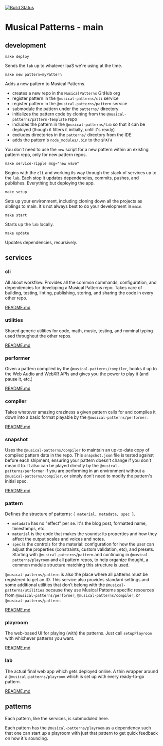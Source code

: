 [![Build Status](https://travis-ci.com/MusicalPatterns/main.svg?branch=master)](https://travis-ci.com/MusicalPatterns/main)

# Musical Patterns - main

## development

`make deploy`

Sends the `lab` up to whatever IaaS we're using at the time.

`make new pattern=myPattern`

Adds a new pattern to Musical Patterns.

- creates a new repo in the `MusicalPatterns` GitHub org
- register pattern in the `@musical-patterns/cli` service
- register pattern in the `@musical-patterns/pattern` service
- submodule the pattern under the `patterns/` directory
- initializes the pattern code by cloning from the `@musical-patterns/pattern-template` repo
- includes the pattern in the `@musical-patterns/lab` so that it can be deployed (though it filters it initially, until it's ready)
- excludes directories in the `patterns/` directory from the IDE
- adds the pattern's `node_modules/.bin` to the `$PATH`

You don’t need to use the `new` script for a new pattern within an existing pattern repo, only for new pattern repos.

`make service-ripple msg="new wave"`

Begins with the `cli` and working its way through the stack of services up to the `lab`.
Each stop it updates dependencies, commits, pushes, and publishes. Everything but deploying the app.

`make setup`

Sets up your environment, including cloning down all the projects as siblings to main.
It's not always best to do your development in `main`.

`make start`

Starts up the `lab` locally.

`make update`

Updates dependencies, recursively.

## services

### cli

All about workflow. 
Provides all the common commands, configuration, and dependencies for developing a Musical Patterns repo.
Takes care of building, testing, linting, publishing, storing, and sharing the code in every other repo.

[README.md](https://github.com/MusicalPatterns/cli/blob/master/README.md)

### utilities

Shared generic utilities for code, math, music, testing, and nominal typing used throughout the other repos.

[README.md](https://github.com/MusicalPatterns/utilities/blob/master/README.md)

### performer

Given a pattern compiled by the `@musical-patterns/compiler`, hooks it up to the Web Audio and WebXR APIs and gives you the power to play it (and pause it, etc.)

[README.md](https://github.com/MusicalPatterns/performer/blob/master/README.md)

### compiler

Takes whatever amazing craziness a given pattern calls for and compiles it down into a basic format playable by the `@musical-patterns/performer`.

[README.md](https://github.com/MusicalPatterns/compiler/blob/master/README.md)

### snapshot

Uses the `@musical-patterns/compiler` to maintain an up-to-date copy of compiled pattern data in the repo.
This `snapshot.json` file is tested against before each shipment, ensuring your pattern doesn't change if you don't mean it to.
It also can be played directly by the `@musical-patterns/performer` if you are performing in an environment without a `@musical-patterns/compiler`, or simply don't need to modify the pattern's initial spec.

[README.md](https://github.com/MusicalPatterns/snapshot/blob/master/README.md)

### pattern

Defines the structure of patterns: `{ material, metadata, spec }`.
- `metadata` has no "effect" per se. It's the blog post, formatted name, timestamps, etc.
- `material` is the code that makes the sounds: its properties and how they affect the output scales and voices and notes.
- `spec` is the controls for the material: configuration for how the user can adjust the properties (constraints, custom validation, etc), and presets.
Starting with `@musical-patterns/pattern` and continuing in `@musical-patterns/playroom` and all pattern repos, to help organize thought, a common module structure matching this structure is used.

`@musical-patterns/pattern` is also the place where all patterns must be registered to get an ID.
This service also provides standard settings and some additional utilities that don't belong with the `@musical-patterns/utilities` because they use Musical Patterns specific resources from `@musical-patterns/performer`, `@musical-patterns/compiler`, or `@musical-patterns/pattern`.

[README.md](https://github.com/MusicalPatterns/pattern/blob/master/README.md)

### playroom

The web-based UI for playing (with) the patterns.
Just call `setupPlayroom` with whichever patterns you want.

[README.md](https://github.com/MusicalPatterns/playroom/blob/master/README.md)

### lab

The actual final web app which gets deployed online.
A thin wrapper around a `@musical-patterns/playroom` which is set up with every ready-to-go pattern.

[README.md](https://github.com/MusicalPatterns/lab/blob/master/README.md)

## patterns

Each pattern, like the services, is submoduled here.

Each pattern has the `@musical-patterns/playroom` as a dependency such that one can start up a playroom with just that pattern to get quick feedback on how it's sounding.
